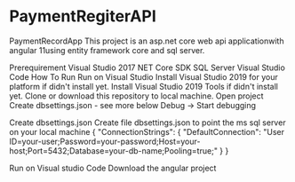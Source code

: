 # PaymentRegiterAPI
PaymentRecordApp
This project is an asp.net core web api applicationwith angular 11using entity framework core and sql server.

Prerequirement
Visual Studio 2017
NET Core SDK
SQL Server
Visual Studio Code
How To Run
Run on Visual Studio
Install Visual Studio 2019 for your platform if didn't install yet.
Install Visual Studio 2019 Tools if didn't install yet.
Clone or download this repository to local machine.
Open project
Create dbsettings.json - see more below
Debug -> Start debugging


Create dbsettings.json
Create file dbsettings.json to point the ms sql server on your local machine
{
  "ConnectionStrings": {
    "DefaultConnection": "User ID=your-user;Password=your-password;Host=your-host;Port=5432;Database=your-db-name;Pooling=true;"
  }
}

Run on Visual studio Code
Download the angular project
